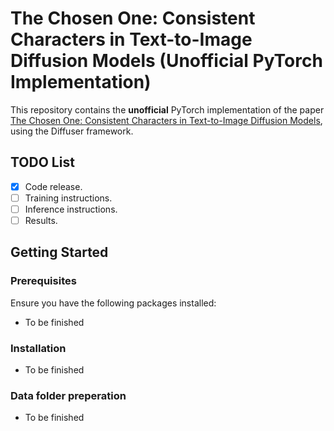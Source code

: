 # The Chosen One: Consistent Characters in Text-to-Image Diffusion Models (Unofficial PyTorch Implementation)

This repository contains the **unofficial** PyTorch implementation of the paper [The Chosen One: Consistent Characters in Text-to-Image Diffusion Models](https://arxiv.org/abs/2311.10093), using the Diffuser framework.

## TODO List
- [x] Code release.
- [ ] Training instructions.
- [ ] Inference instructions.
- [ ] Results.

## Getting Started

### Prerequisites
Ensure you have the following packages installed:
- To be finished

### Installation
<!-- Clone the repository and install the required packages:
```bash
git clone https://github.com/your-github-username/your-project-name.git
cd your-project-name
pip install -r requirements.txt
``` -->
- To be finished

### Data folder preperation
 - To be finished